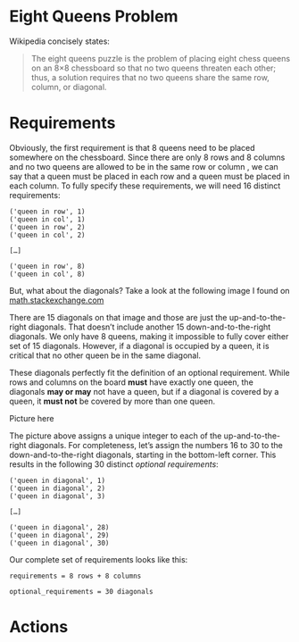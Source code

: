 # Eight Queens Problem

Wikipedia concisely states:

> The eight queens puzzle is the problem of placing eight chess queens on an 8×8 chessboard so that no two queens threaten each other; thus, a solution requires that no two queens share the same row, column, or diagonal.

# Requirements 

Obviously, the first requirement is that 8 queens need to be placed somewhere on the chessboard. Since there are only 8 rows and 8 columns and no two queens are allowed to be in the same row or column , we can say that a queen must be placed in each row and a queen must be placed in each column. To fully specify these requirements, we will need 16 distinct requirements:

``` text
('queen in row', 1)
('queen in col', 1)
('queen in row', 2)
('queen in col', 2)

[…]

('queen in row', 8)
('queen in col', 8)
```

But, what about the diagonals? Take a look at the following image I found on [math.stackexchange.com]( https://math.stackexchange.com/questions/2811398/how-do-i-calculate-how-many-ways-14-non-attacking-bishops-can-be-placed-on-a-che)



There are 15 diagonals on that image and those are just the up-and-to-the-right diagonals. That doesn’t include another 15 down-and-to-the-right diagonals. We only have 8 queens, making it impossible to fully cover either set of 15 diagonals. However, if a diagonal is occupied by a queen, it is critical that no other queen be in the same diagonal.

These diagonals perfectly fit the definition of an optional requirement. While rows and columns on the board __must__ have exactly one queen, the diagonals __may or may__ not have a queen, but if a diagonal is covered by a queen, it __must not__ be covered by more than one queen.

Picture here


The picture above assigns a unique integer to each of the up-and-to-the-right diagonals. For completeness, let’s assign the numbers 16 to 30 to the down-and-to-the-right diagonals, starting in the bottom-left corner. This results in the following 30 distinct _optional requirements_:

``` text
('queen in diagonal', 1)
('queen in diagonal', 2)
('queen in diagonal', 3)

[…]

('queen in diagonal', 28)
('queen in diagonal', 29)
('queen in diagonal', 30)
```

Our complete set of requirements looks like this:

```text
requirements = 8 rows + 8 columns

optional_requirements = 30 diagonals
```

# Actions


